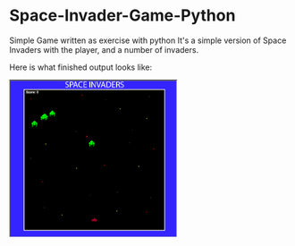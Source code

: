 # Space-Invader-Game-Python
Simple Game written as exercise with python
It's a simple version of Space Invaders with the player, and a number of invaders.  

Here is what finished output looks like:

<img src="image/space-invaders-python-10.png" width= "300">
